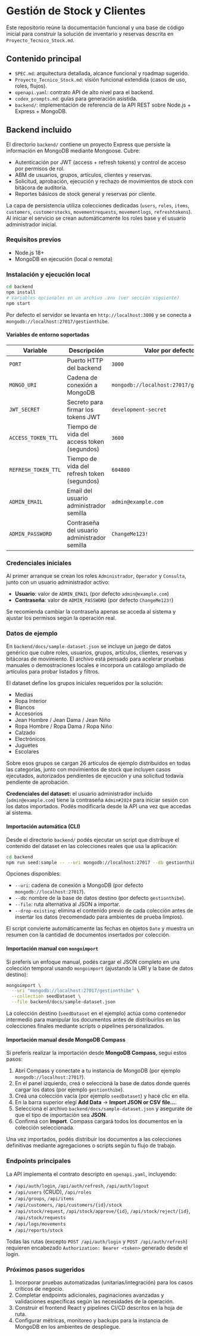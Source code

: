 # Gestión de Stock y Clientes

Este repositorio reúne la documentación funcional y una base de código inicial para construir la solución de inventario y reservas descrita en `Proyecto_Tecnico_Stock.md`.

## Contenido principal

- `SPEC.md`: arquitectura detallada, alcance funcional y roadmap sugerido.
- `Proyecto_Tecnico_Stock.md`: visión funcional extendida (casos de uso, roles, flujos).
- `openapi.yaml`: contrato API de alto nivel para el backend.
- `codex_prompts.md`: guías para generación asistida.
- `backend/`: implementación de referencia de la API REST sobre Node.js + Express + MongoDB.

## Backend incluido

El directorio `backend/` contiene un proyecto Express que persiste la información en MongoDB mediante Mongoose. Cubre:

- Autenticación por JWT (access + refresh tokens) y control de acceso por permisos de rol.
- ABM de usuarios, grupos, artículos, clientes y reservas.
- Solicitud, aprobación, ejecución y rechazo de movimientos de stock con bitácora de auditoría.
- Reportes básicos de stock general y reservas por cliente.

La capa de persistencia utiliza colecciones dedicadas (`users`, `roles`, `items`, `customers`, `customerstocks`, `movementrequests`, `movementlogs`, `refreshtokens`). Al iniciar el servicio se crean automáticamente los roles base y el usuario administrador inicial.

### Requisitos previos

- Node.js 18+
- MongoDB en ejecución (local o remota)

### Instalación y ejecución local

```bash
cd backend
npm install
# Variables opcionales en un archivo .env (ver sección siguiente)
npm start
```

Por defecto el servidor se levanta en `http://localhost:3000` y se conecta a `mongodb://localhost:27017/gestionthibe`.

#### Variables de entorno soportadas

| Variable | Descripción | Valor por defecto |
|----------|-------------|-------------------|
| `PORT` | Puerto HTTP del backend | `3000` |
| `MONGO_URI` | Cadena de conexión a MongoDB | `mongodb://localhost:27017/gestionthibe` |
| `JWT_SECRET` | Secreto para firmar los tokens JWT | `development-secret` |
| `ACCESS_TOKEN_TTL` | Tiempo de vida del access token (segundos) | `3600` |
| `REFRESH_TOKEN_TTL` | Tiempo de vida del refresh token (segundos) | `604800` |
| `ADMIN_EMAIL` | Email del usuario administrador semilla | `admin@example.com` |
| `ADMIN_PASSWORD` | Contraseña del usuario administrador semilla | `ChangeMe123!` |

### Credenciales iniciales

Al primer arranque se crean los roles `Administrador`, `Operador` y `Consulta`, junto con un usuario administrador activo:

- **Usuario**: valor de `ADMIN_EMAIL` (por defecto `admin@example.com`)
- **Contraseña**: valor de `ADMIN_PASSWORD` (por defecto `ChangeMe123!`)

Se recomienda cambiar la contraseña apenas se acceda al sistema y ajustar los permisos según la operación real.

### Datos de ejemplo

En `backend/docs/sample-dataset.json` se incluye un juego de datos genérico que cubre roles, usuarios, grupos, artículos, clientes,
reservas y bitácoras de movimiento. El archivo está pensado para acelerar pruebas manuales o demostraciones locales e incorpora
un catálogo ampliado de artículos para probar listados y filtros.

El dataset define los grupos iniciales requeridos por la solución:

- Medias
- Ropa Interior
- Blancos
- Accesorios
- Jean Hombre / Jean Dama / Jean Niño
- Ropa Hombre / Ropa Dama / Ropa Niño
- Calzado
- Electrónicos
- Juguetes
- Escolares

Sobre esos grupos se cargan 26 artículos de ejemplo distribuidos en todas las categorías, junto con movimientos de stock que
incluyen casos ejecutados, autorizados pendientes de ejecución y una solicitud todavía pendiente de aprobación.

**Credenciales del dataset:** el usuario administrador incluido (`admin@example.com`) tiene la contraseña `Admin#2024` para iniciar sesión
con los datos importados. Podés modificarla desde la API una vez que accedas al sistema.

#### Importación automática (CLI)

Desde el directorio `backend/` podés ejecutar un script que distribuye el contenido del dataset en las colecciones reales que usa la aplicación:

```bash
cd backend
npm run seed:sample -- --uri mongodb://localhost:27017 --db gestionthibe --drop-existing
```

Opciones disponibles:

- `--uri`: cadena de conexión a MongoDB (por defecto `mongodb://localhost:27017`).
- `--db`: nombre de la base de datos destino (por defecto `gestionthibe`).
- `--file`: ruta alternativa al JSON a importar.
- `--drop-existing`: elimina el contenido previo de cada colección antes de insertar los datos (recomendado para ambientes de prueba limpios).

El script convierte automáticamente las fechas en objetos `Date` y muestra un resumen con la cantidad de documentos insertados por colección.

#### Importación manual con `mongoimport`

Si preferís un enfoque manual, podés cargar el JSON completo en una colección temporal usando `mongoimport` (ajustando la URI y la base de datos destino):

```bash
mongoimport \
  --uri "mongodb://localhost:27017/gestionthibe" \
  --collection seedDataset \
  --file backend/docs/sample-dataset.json
```

La colección destino (`seedDataset` en el ejemplo) actúa como contenedor intermedio para manipular los documentos antes de distribuirlos en las colecciones finales mediante scripts o pipelines personalizados.

#### Importación manual desde MongoDB Compass

Si preferís realizar la importación desde **MongoDB Compass**, seguí estos pasos:

1. Abrí Compass y conectate a tu instancia de MongoDB (por ejemplo `mongodb://localhost:27017`).
2. En el panel izquierdo, creá o seleccioná la base de datos donde querés cargar los datos (por ejemplo `gestionthibe`).
3. Creá una colección vacía (por ejemplo `seedDataset`) y hacé clic en ella.
4. En la barra superior elegí **Add Data** → **Import JSON or CSV file...**.
5. Seleccioná el archivo `backend/docs/sample-dataset.json` y asegurate de que el tipo de importación sea **JSON**.
6. Confirmá con **Import**. Compass cargará todos los documentos en la colección seleccionada.

Una vez importados, podés distribuir los documentos a las colecciones definitivas mediante agregaciones o scripts según tu flujo de trabajo.

### Endpoints principales

La API implementa el contrato descripto en `openapi.yaml`, incluyendo:

- `/api/auth/login`, `/api/auth/refresh`, `/api/auth/logout`
- `/api/users` (CRUD), `/api/roles`
- `/api/groups`, `/api/items`
- `/api/customers`, `/api/customers/{id}/stock`
- `/api/stock/request`, `/api/stock/approve/{id}`, `/api/stock/reject/{id}`, `/api/stock/requests`
- `/api/logs/movements`
- `/api/reports/stock`

Todas las rutas (excepto `POST /api/auth/login` y `POST /api/auth/refresh`) requieren encabezado `Authorization: Bearer <token>` generado desde el login.

### Próximos pasos sugeridos

1. Incorporar pruebas automatizadas (unitarias/integración) para los casos críticos de negocio.
2. Completar endpoints adicionales, paginaciones avanzadas y validaciones específicas según las necesidades de la operación.
3. Construir el frontend React y pipelines CI/CD descritos en la hoja de ruta.
4. Configurar métricas, monitoreo y backups para la instancia de MongoDB en los ambientes de despliegue.
